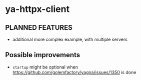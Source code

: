 # ya-httpx-client

## PLANNED FEATURES

* additional more complex example, with multiple servers

## Possible improvements

* `startup` might be optional when https://github.com/golemfactory/yagna/issues/1350 is done
